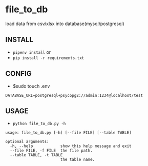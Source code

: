 # file_to_db
load data from csv/xlsx  into database(mysql/postgresql)

## INSTALL
- `pipenv install` 
or  
- `pip install -r requirements.txt`

## CONFIG
- $sudo touch .env 
```
DATABASE_URI=postgresql+psycopg2://admin:1234@localhost/test
```

## USAGE
- `python file_to_db.py -h`
```
usage: file_to_db.py [-h] [--file FILE] [--table TABLE]

optional arguments:
  -h, --help            show this help message and exit
  --file FILE, -f FILE  the file path.
  --table TABLE, -t TABLE
                        the table name.

```
